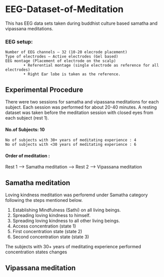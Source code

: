 # EEG-Dataset-of-Meditation
This has EEG data sets taken during buddhist culture based samatha and vipassana meditations. 

### EEG setup: 
    Number of EEG channels – 32 (10-20 elecrode placement)
    Type of electrodes – Active electrodes (Gel based)
    EEG montage (Placement of electrode on the scalp)
            • Referential montage (single electrode as reference for all electrodes)
            • Right Ear lobe is taken as the reference.


## Experimental Procedure
There were two sessions for samatha and vipassana meditations for each subject. Each session was performed for about 20-40 minutes. A resting dataset was taken before the meditation session with closed eyes from each subject (rest 1). 

#### No.of Subjects: 10
    No of subjects with 30+ years of meditating experience : 4
    No of subjects with <30 years of meditating experience : 6 

#### Order of meditation : 
   Rest 1 --> Samatha meditation <break> --> Rest 2 --> Vipassana meditation


## Samatha meditation
Loving kindness meditation was perforemd under Samatha category following the steps mentioned below.
  1. Establishing Mindfulness (Sathi) on all living beings.
  2. Spreading loving kindness to himself.
  3. Spreading loving kindness to all other living beings.
  4. Access concentration (state 1)
  5. First concentration state (state 2)
  6. Second concentration state (state 3)
  
  The subjects with 30+ years of meditating experience performed concentration states changes 

## Vipassana meditation
